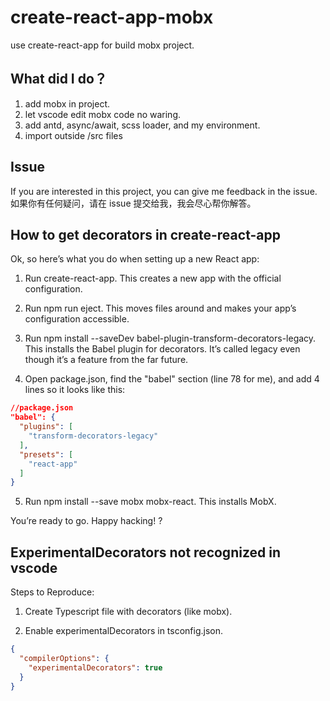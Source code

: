 # create-react-app-mobx

use create-react-app for build mobx project.

## What did I do？
1. add mobx in project.
2. let vscode edit mobx code no waring.
3. add antd, async/await, scss loader, and my environment.
4. import outside /src files

## Issue
If you are interested in this project, you can give me feedback in the issue.
如果你有任何疑问，请在 issue 提交给我，我会尽心帮你解答。

## How to get decorators in create-react-app

Ok, so here’s what you do when setting up a new React app:

1. Run create-react-app. This creates a new app with the official configuration.

2. Run npm run eject. This moves files around and makes your app’s configuration accessible.

3. Run npm install --saveDev babel-plugin-transform-decorators-legacy. This installs the Babel plugin for decorators. It’s called legacy even though it’s a feature from the far future.

4. Open package.json, find the "babel" section (line 78 for me), and add 4 lines so it looks like this:

```json
//package.json
"babel": {
  "plugins": [
    "transform-decorators-legacy"
  ],
  "presets": [
    "react-app"
  ]
}
```

5. Run npm install --save mobx mobx-react. This installs MobX.

You’re ready to go. Happy hacking! ?

## ExperimentalDecorators not recognized in vscode

Steps to Reproduce:

1. Create Typescript file with decorators (like mobx).

2. Enable experimentalDecorators in tsconfig.json.

```json
{
  "compilerOptions": {
    "experimentalDecorators": true
  }
}
```



